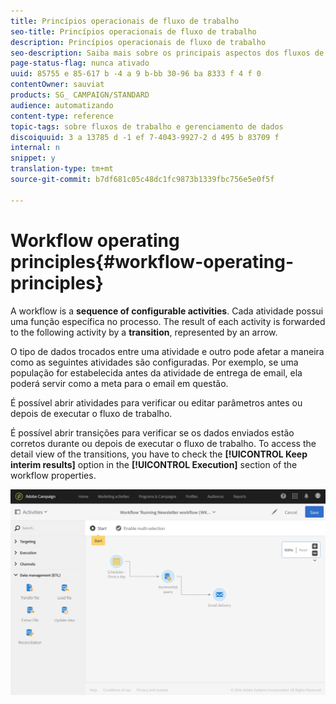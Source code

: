 ```yaml
---
title: Princípios operacionais de fluxo de trabalho
seo-title: Princípios operacionais de fluxo de trabalho
description: Princípios operacionais de fluxo de trabalho
seo-description: Saiba mais sobre os principais aspectos dos fluxos de trabalho.
page-status-flag: nunca ativado
uuid: 85755 e 85-617 b -4 a 9 b-bb 30-96 ba 8333 f 4 f 0
contentOwner: sauviat
products: SG_ CAMPAIGN/STANDARD
audience: automatizando
content-type: reference
topic-tags: sobre fluxos de trabalho e gerenciamento de dados
discoiquuid: 3 a 13785 d -1 ef 7-4043-9927-2 d 495 b 83709 f
internal: n
snippet: y
translation-type: tm+mt
source-git-commit: b7df681c05c48dc1fc9873b1339fbc756e5e0f5f

---
```



# Workflow operating principles{#workflow-operating-principles}

A workflow is a **sequence of configurable activities**. Cada atividade possui uma função específica no processo. The result of each activity is forwarded to the following activity by a **transition**, represented by an arrow.

O tipo de dados trocados entre uma atividade e outro pode afetar a maneira como as seguintes atividades são configuradas. Por exemplo, se uma população for estabelecida antes da atividade de entrega de email, ela poderá servir como a meta para o email em questão.

É possível abrir atividades para verificar ou editar parâmetros antes ou depois de executar o fluxo de trabalho.

É possível abrir transições para verificar se os dados enviados estão corretos durante ou depois de executar o fluxo de trabalho. To access the detail view of the transitions, you have to check the **[!UICONTROL Keep interim results]** option in the **[!UICONTROL Execution]** section of the workflow properties.

![](assets/workflow_overview.png)

